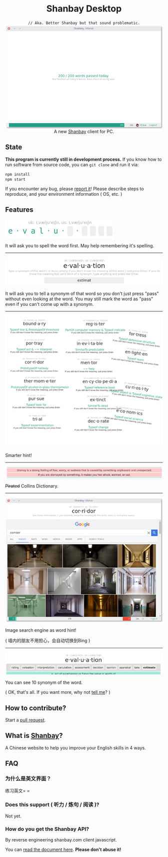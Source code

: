 <h1 align="center">Shanbay Desktop</h1>
<div align="center"><code>// Aka. Better Shanbay but that sound problematic.</code></div>

<img alt="App" src="doc/readme_images/cover.png" align="center" />
<div align="center">A new <a href="https://www.shanbay.com/">Shanbay</a> client for PC.</div>

## State

**This program is currently still in development process.** If you know how to run software
from source code, you can `git clone` and run it via:

    npm install
    npm start

If you encounter any bug, please [report it](https://github.com/micromaomao/Better-Shanbay/issues)!
Please describe steps to reproduce, and your environment information ( OS, etc. )

## Features

![Spell](doc/readme_images/spell.png)

It will ask you to spell the word first. May help remembering it's spelling.

----

![Synonym](doc/readme_images/test_synonym.png)

It will ask you to tell a synonym of that word so you don't just press "pass"
without even looking at the word. You may still mark the word as "pass" even if
you can't come up with a synonym.

----

![Smart Hint](doc/readme_images/smart_hint.png)

Smarter hint!

----

![Collins Dictionary](doc/readme_images/show_collins.png)

<del>Pirated</del> Collins Dictionary.

----

![Google Image](doc/readme_images/show_google_image.png)

Image search engine as word hint!

( 墙内的朋友不用担心，会自动切换到Bing )

----

![List Synonym](doc/readme_images/show_synonym.png)

You can see 10 synonym of the word.

( OK, that's all. If you want more, why not [tell me](https://github.com/micromaomao/Better-Shanbay/issues)? )

## How to contribute?

Start a [pull request](https://github.com/micromaomao/Better-Shanbay/pulls).

## What is [Shanbay](https://www.shanbay.com/)?

A Chinese website to help you improve your English skills in 4 ways.

## FAQ

### 为什么是英文界面？

练习英文= =

### Does this support ( 听力 / 炼句 / 阅读 )?

Not yet.

### How do you get the Shanbay API?

By reverse engineering shanbay.com client javascript.

You can [read the document here](doc/shanbay/api-xhr/). **Please don't abuse it!**
